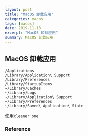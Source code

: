 ```yaml
---
layout: post
title: "MacOS 卸载应用"
categories: macos
tags: [macos]
date: 2019-11-13
excerpt: "MacOS 卸载应用"
summary: MacOS 卸载应用
---
```


## MacOS 卸载应用

    /Applications
    /Library/Application\ Support
    /Library/Preferences
    /Library/StartupItems
    ~/Library/Caches
    ~/Library/Logs
    ~/Library/Application\ Support
    ~/Library/Preferences
    ~/Library/Saved\ Application\ State

使用`cleaner one`


### Reference


